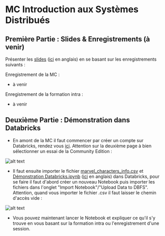 # MC Introduction aux Systèmes Distribués

## Première Partie : Slides & Enregistrements (à venir)

Présenter les [slides](https://docs.google.com/presentation/d/1pJC8AVp7KIBmLQEaIIs8dRsvmoJ4JaOSFQF4DaXJ67I/edit?usp=sharing) ([ici](https://docs.google.com/presentation/d/1FehczU4JIX8Yp-npLfyPKw5oePXGpvT8p-yIgt5gpUM/edit?usp=sharing) en anglais) en se basant sur les enregistrements suivants :

Enregistrement de la MC :

- à venir

Enregistrement de la formation intra :

- à venir


## Deuxième Partie : Démonstration dans Databricks

- En amont de la MC il faut commencer par créer un compte sur Databricks, rendez vous [ici](https://www.databricks.com/fr/try-databricks#account). Attention sur la deuxième page à bien sélectionner un essai de la Community Edition :

![alt text](https://assets-datascientest.s3.eu-west-1.amazonaws.com/Community.png)

- Il faut ensuite importer le fichier [marvel_characters_info.csv](./marvel_characters_info.csv) et [Démonstration Databricks.ipynb](./Démonstration%20Databricks.ipynb) ([ici](./Demonstration%20Databricks.ipynb) en anglais) dans Databricks, pour se faire il faut d'abord créer un nouveau Notebook puis importer les fichiers dans l'onglet "Import Notebook"/"Upload Data to DBFS". Attention, quand vous importer le fichier .csv il faut laisser le chemin d'accès vide :

![alt text](https://assets-datascientest.s3.eu-west-1.amazonaws.com/Import.png)

- Vous pouvez maintenant lancer le Notebook et expliquer ce qu'il s'y trouve en vous basant sur la formation intra ou l'enregistrement d'une session.
